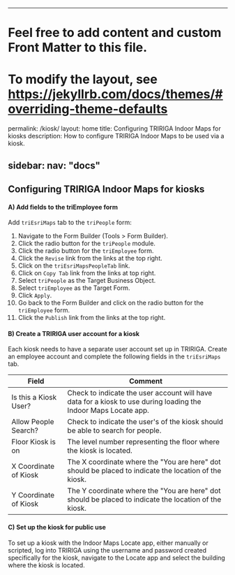 ---
# Feel free to add content and custom Front Matter to this file.
# To modify the layout, see https://jekyllrb.com/docs/themes/#overriding-theme-defaults

permalink: /kiosk/
layout: home
title: Configuring TRIRIGA Indoor Maps for kiosks
description: How to configure TRIRIGA Indoor Maps to be used via a kiosk.

sidebar:
  nav: "docs"
--

## Configuring TRIRIGA Indoor Maps for kiosks

#### A) Add fields to the triEmployee form

Add `triEsriMaps` tab to the `triPeople` form:
   1. Navigate to the Form Builder (Tools > Form Builder).
   1. Click the radio button for the `triPeople` module.
   1. Click the radio button for the `triEmployee` form.
   1. Click the `Revise` link from the links at the top right.
   1. Click on the `triEsriMapsPeopleTab` link.
   1. Click on `Copy Tab` link from the links at top right.
   1. Select `triPeople` as the Target Business Object.
   1. Select `triEmployee` as the Target Form.
   1. Click `Apply`.
   1. Go back to the Form Builder and click on the radio button for the `triEmployee` form.
   1. Click the `Publish` link from the links at the top right.


#### B) Create a TRIRIGA user account for a kiosk

Each kiosk needs to have a separate user account set up in TRIRIGA.  Create an employee account and complete the following fields in the `triEsriMaps` tab.

Field | Comment 
------- | ---------
Is this a Kiosk User? | Check to indicate the user account will have data for a kiosk to use during loading the Indoor Maps Locate app.
Allow People Search? | Check to indicate the user's of the kiosk should be able to search for people.
Floor Kiosk is on | The level number representing the floor where the kiosk is located.
X Coordinate of Kiosk | The X coordinate where the "You are here" dot should be placed to indicate the location of the kiosk.
Y Coordinate of Kiosk | The Y coordinate where the "You are here" dot should be placed to indicate the location of the kiosk.

#### C) Set up the kiosk for public use

To set up a kiosk with the Indoor Maps Locate app, either manually or scripted, log into TRIRIGA using the username and password created specifically for the kiosk, navigate to the Locate app and select the building where the kiosk is located.